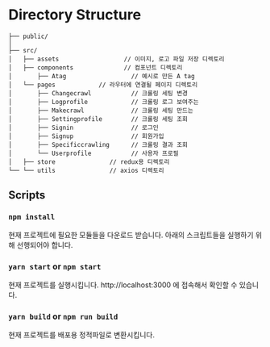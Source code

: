 # Directory Structure
```
├── public/
│   
├── src/
│   ├── assets                  // 이미지, 로고 파일 저장 디렉토리
│   ├── components              // 컴포넌트 디렉토리
│       ├── Atag                  // 예시로 만든 A tag
│   └── pages            // 라우터에 연결될 페이지 디렉토리
│       ├── Changecrawl           // 크롤링 세팅 변경 
│       ├── Logprofile            // 크롤링 로그 보여주는 
│       ├── Makecrawl             // 크롤링 세팅 만드는
│       ├── Settingprofile        // 크롤링 세팅 조회
│       ├── Signin                // 로그인 
│       ├── Signup                // 회원가입
│       ├── Specificcrawling      // 크롤링 결과 조회
│       └── Userprofile           // 사용자 프로필
│   ├── store               // redux용 디렉토리  
└── └── utils               // axios 디렉토리
```

## Scripts

### `npm install`

현재 프로젝트에 필요한 모듈들을 다운로드 받습니다. 아래의 스크립트들을 실행하기 위해 선행되어야 합니다.

### `yarn start` or `npm start`

현재 프로젝트를 실행시킵니다. http://localhost:3000 에 접속해서 확인할 수 있습니다.

### `yarn build` or `npm run build`

현재 프로젝트를 배포용 정적파일로 변환시킵니다. 
